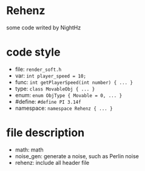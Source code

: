 # Rehenz

some code writed by NightHz

# code style

- file: `render_soft.h`
- var: `int player_speed = 10;`
- func: `int getPlayerSpeed(int number) { ... }`
- type: `class MovableObj { ... }`
- enum: `enum ObjType { Movable = 0, ... }`
- #define: `#define PI 3.14f`
- namespace: `namespace Rehenz { ... }`

# file description

- math: math
- noise_gen: generate a noise, such as Perlin noise
- rehenz: include all header file

